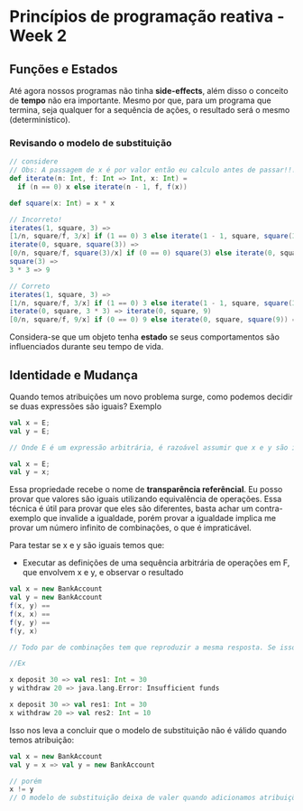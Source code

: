 # Princípios de programação reativa	 - Week 2

## Funções e Estados
Até agora nossos programas não tinha **side-effects**, além disso o conceito de **tempo** não era importante. Mesmo por que, para um programa que termina, seja qualquer for a sequência de ações, o resultado será o mesmo (determinístico).

### Revisando o modelo de substituição
```scala
// considere
// Obs: A passagem de x é por valor então eu calculo antes de passar!!!!
def iterate(n: Int, f: Int => Int, x: Int) = 
  if (n == 0) x else iterate(n - 1, f, f(x))

def square(x: Int) = x * x

// Incorreto!
iterates(1, square, 3) => 
[1/n, square/f, 3/x] if (1 == 0) 3 else iterate(1 - 1, square, square(3)) =>
iterate(0, square, square(3)) => 
[0/n, square/f, square(3)/x] if (0 == 0) square(3) else iterate(0, square, square(square(3))) => 
square(3) => 
3 * 3 => 9

// Correto
iterates(1, square, 3) => 
[1/n, square/f, 3/x] if (1 == 0) 3 else iterate(1 - 1, square, square(3)) =>
iterate(0, square, 3 * 3) => iterate(0, square, 9)
[0/n, square/f, 9/x] if (0 == 0) 9 else iterate(0, square, square(9)) => 9
```

Considera-se que um objeto tenha **estado** se seus comportamentos são influenciados durante seu tempo de vida.

## Identidade e Mudança
Quando temos atribuições um novo problema surge, como podemos decidir se duas expressões são iguais? Exemplo

```scala
val x = E;
val y = E;

// Onde E é um expressão arbitrária, é razoável assumir que x e y são iguais. Podemos escrever então:

val x = E;
val y = x;
```

Essa propriedade recebe o nome de **transparência referêncial**. Eu posso provar que valores são iguais utilizando equivalência de operações. Essa técnica é útil para provar que eles são diferentes, basta achar um contra-exemplo que invalide a igualdade, porém provar a igualdade implica me provar um número infinito de combinações, o que é impraticável.

Para testar se x e y são iguais temos que:
- Executar as definições de uma sequência arbitrária de operações em F, que envolvem x e y, e observar o resultado

```scala
val x = new BankAccount
val y = new BankAccount
f(x, y) ==
f(x, x) ==
f(y, y) ==
f(y, x)

// Todo par de combinações tem que reproduzir a mesma resposta. Se isso for verdade então x e y são iguais

//Ex

x deposit 30 => val res1: Int = 30
y withdraw 20 => java.lang.Error: Insufficient funds

x deposit 30 => val res1: Int = 30
x withdraw 20 => val res2: Int = 10
```

Isso nos leva a concluir que o modelo de substituição não é válido quando temos atribuição:

```scala
val x = new BankAccount
val y = x => val y = new BankAccount

// porém
x != y
// O modelo de substituição deixa de valer quando adicionamos atribuições. Ele pode ser adaptado ao introduzirmos o conceito de "store", mas isso torna o modelo muito mais complexo.
```